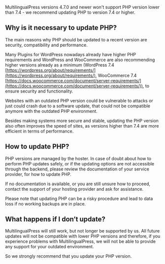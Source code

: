 MultilingualPress versions 4.7.0 and newer won't support PHP version lower than 7.4 - we recommend updating PHP to version 7.4 or higher.

## **Why is it necessary to update PHP?**

The main reasons why PHP should be updated to a recent version are security, compatibility and performance.

Many Plugins for WordPress nowadays already have higher PHP requirements and WordPress and WooCommerce are also recommending higher versions already as a minimum (WordPress 7.4 [https://wordpress.org/about/requirements/](https://wordpress.org/about/requirements/), WooCommerce 7.4 [https://docs.woocommerce.com/document/server-requirements/](https://docs.woocommerce.com/document/server-requirements/)), to ensure security and functionality. 

Websites with an outdated PHP version could be vulnerable to attacks or just could crash due to a software update, that could not be compatible anymore with the outdated PHP environment.

Besides making systems more secure and stable, updating the PHP version also often improves the speed of sites, as versions higher than 7.4 are more efficient in terms of performance.

## **How to update PHP**?

PHP versions are managed by the hoster. In case of doubt about how to perform PHP updates safely, or if the updating options are not accessible through the backend, please review the documentation of your service provider, for how to update PHP.

If no documentation is available, or you are still unsure how to proceed, contact the support of your hosting provider and ask for assistance.

Please note that updating PHP can be a risky procedure and lead to data loss if no working backups are in place.

## **What happens if I don’t update**?

MultilingualPress will still work, but not longer be supported by us. All future updates will not be compatible with lower PHP versions and therefore, if you experience problems with MultilingualPress, we will not be able to provide any support for your outdated environment.

So we strongly recommend that you update your PHP version.